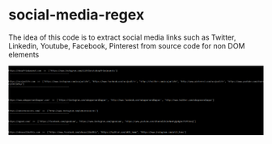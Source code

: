 # social-media-regex

The idea of this code is to extract social media links such as Twitter, Linkedin, Youtube, Facebook, Pinterest from source code for non DOM elements

![alt text](https://github.com/Denjaa/social-media-regex/blob/master/social%20media.PNG)
